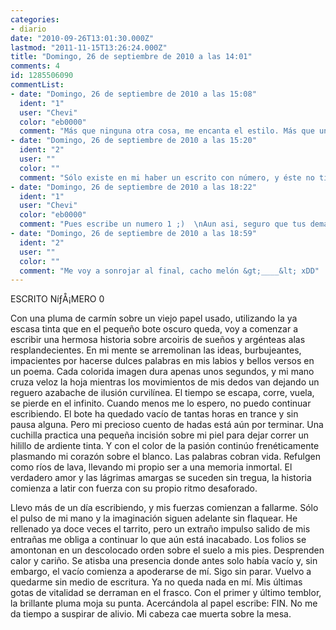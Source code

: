 ```yaml
---
categories:
- diario
date: "2010-09-26T13:01:30.000Z"
lastmod: "2011-11-15T13:26:24.000Z"
title: "Domingo, 26 de septiembre de 2010 a las 14:01"
comments: 4
id: 1285506090
commentList:
- date: "Domingo, 26 de septiembre de 2010 a las 15:08"
  ident: "1"
  user: "Chevi"
  color: "eb0000"
  comment: "Más que ninguna otra cosa, me encanta el estilo. Más que una historia estás transmitiendo sensaciones e ideas. Las descripciones hilan metáforas una tras otra creando un ambiente precioso.  \nEspero encontrar más entradas que empiecen por ESCRITO NíƒÅ¡MERO ..."
- date: "Domingo, 26 de septiembre de 2010 a las 15:20"
  ident: "2"
  user: ""
  color: ""
  comment: "Sólo existe en mi haber un escrito con número, y éste no tiene valor por sí mismo (el número xD). El resto de cosas tiene títulos diferentes. A ver si subo algo más tierno y romántico... ^^u"
- date: "Domingo, 26 de septiembre de 2010 a las 18:22"
  ident: "1"
  user: "Chevi"
  color: "eb0000"
  comment: "Pues escribe un numero 1 ;)  \nAun asi, seguro que tus demas escritos tambien estan muy bien"
- date: "Domingo, 26 de septiembre de 2010 a las 18:59"
  ident: "2"
  user: ""
  color: ""
  comment: "Me voy a sonrojar al final, cacho melón &gt;____&lt; xDD"
---
```


ESCRITO NíƒÅ¡MERO 0  
  
Con una pluma de carmín sobre un viejo papel usado, utilizando la ya escasa tinta que en el pequeño bote oscuro queda, voy a comenzar a escribir una hermosa historia sobre arcoiris de sueños y argénteas alas resplandecientes. En mi mente se arremolinan las ideas, burbujeantes, impacientes por hacerse dulces palabras en mis labios y bellos versos en un poema. Cada colorida imagen dura apenas unos segundos, y mi mano cruza veloz la hoja mientras los movimientos de mis dedos van dejando un reguero azabache de ilusión curvilínea. El tiempo se escapa, corre, vuela, se pierde en el infinito. Cuando menos me lo espero, no puedo continuar escribiendo. El bote ha quedado vacío de tantas horas en trance y sin pausa alguna. Pero mi precioso cuento de hadas está aún por terminar. Una cuchilla practica una pequeña incisión sobre mi piel para dejar correr un hilillo de ardiente tinta. Y con el color de la pasión continúo frenéticamente plasmando mi corazón sobre el blanco. Las palabras cobran vida. Refulgen como ríos de lava, llevando mi propio ser a una memoria inmortal. El verdadero amor y las lágrimas amargas se suceden sin tregua, la historia comienza a latir con fuerza con su propio ritmo desaforado.  
  
Llevo más de un día escribiendo, y mis fuerzas comienzan a fallarme. Sólo el pulso de mi mano y la imaginación siguen adelante sin flaquear. He rellenado ya doce veces el tarrito, pero un extraño impulso salido de mis entrañas me obliga a continuar lo que aún está inacabado. Los folios se amontonan en un descolocado orden sobre el suelo a mis pies. Desprenden calor y cariño. Se atisba una presencia donde antes solo había vacío y, sin embargo, el vacío comienza a apoderarse de mí. Sigo sin parar. Vuelvo a quedarme sin medio de escritura. Ya no queda nada en mí. Mis últimas gotas de vitalidad se derraman en el frasco. Con el primer y último temblor, la brillante pluma moja su punta. Acercándola al papel escribe: FIN. No me da tiempo a suspirar de alivio. Mi cabeza cae muerta sobre la mesa.